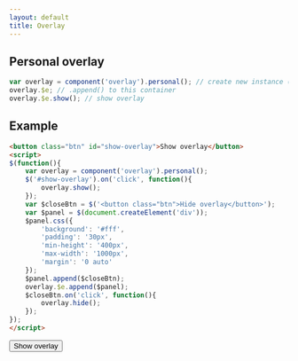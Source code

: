 ```yaml
---
layout: default
title: Overlay
---
```


## Personal overlay

```js
var overlay = component('overlay').personal(); // create new instance (appended to body)
overlay.$e; // .append() to this container
overlay.$e.show(); // show overlay
```

## Example

```html
<button class="btn" id="show-overlay">Show overlay</button>
<script>
$(function(){
	var overlay = component('overlay').personal();
	$('#show-overlay').on('click', function(){
		overlay.show();
	});
	var $closeBtn = $('<button class="btn">Hide overlay</button>');
	var $panel = $(document.createElement('div'));
	$panel.css({
		'background': '#fff',
		'padding': '30px',
		'min-height': '400px',
		'max-width': '1000px',
		'margin': '0 auto'
	});
	$panel.append($closeBtn);
	overlay.$e.append($panel);
	$closeBtn.on('click', function(){
		overlay.hide();
	});
});
</script>
```

<button class="btn" id="show-overlay">Show overlay</button>
<script>
$(function(){
	var overlay = component('overlay').personal();
	$('#show-overlay').on('click', function(){
		overlay.show();
	});
	var $closeBtn = $('<button class="btn">Hide overlay</button>');
	var $panel = $(document.createElement('div'));
	$panel.css({
		'background': '#fff',
		'padding': '30px',
		'min-height': '400px',
		'max-width': '1000px',
		'margin': '0 auto'
	});
	$panel.append($closeBtn);
	overlay.$e.append($panel);
	$closeBtn.on('click', function(){
		overlay.hide();
	});
});
</script>
